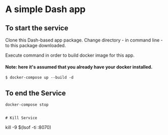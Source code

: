 # A simple Dash app

## To start the service
Clone this Dash-based app package. Change directory - in command line - to this package downloaded.

Execute command in order to build docker image for this app. 
#### Note: here it's assumed that you already have your docker installed.

```
$ docker-compose up --build -d
```
## To end the Service

```
docker-compose stop


# Kill Service
```
kill -9 $(lsof -ti :8070)
```
